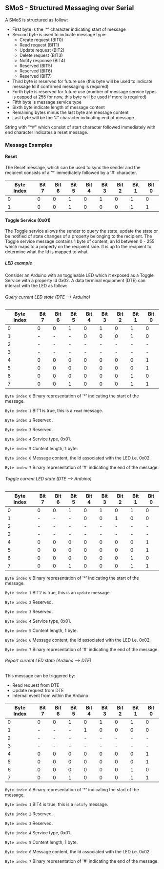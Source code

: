 ## SMoS - Structured Messaging over Serial

A SMoS is structured as follow:
* First byte is the '*' character indicating start of message
* Second byte is used to indicate message type:
  + Create request        (BIT0)
  + Read request          (BIT1)
  + Update request        (BIT2)
  + Delete request        (BIT3)
  + Notify response       (BIT4)
  + Reserved              (BIT5)
  + Reserved              (BIT6)
  + Reserved              (BIT7)
* Third byte is reserved for future use (this byte will be used to indicate message Id if confirmed messaging is required) 
* Forth byte is reserved for future use (number of message service types is capped at 255 for now, this byte will be used if more is required)
* Fifth byte is message service type
* Sixth byte indicate length of message content
* Remaining bytes minus the last byte are message content
* Last byte will be the '#' character indicating end of message

String with "*#" which consist of start character followed immediately with end character indicates a reset message.

### Message Examples

#### Reset

The Reset message, which can be used to sync the sender and the recipient consists of a '*' immediately followed by a '#' character.

| Byte Index | Bit 7 | Bit 6 | Bit 5 | Bit 4 | Bit 3 | Bit 2 | Bit 1 | Bit 0 |
| --- | --- | --- | --- | --- | --- | --- | --- | --- |
| 0 | 0 | 0 | 1 | 0 | 1 | 0 | 1 | 0 |
| 1 | 0 | 0 | 1 | 0 | 0 | 0 | 1 | 1 |

#### Toggle Service (0x01)

The Toggle service allows the sender to query the state, update the state or be notified of state changes of a property belonging to the recipient.
The Toggle service message contains 1 byte of content, an Id between 0 - 255 which maps to a property on the recipient side. It is
up to the recipient to determine what the Id is mapped to what.

##### LED example

Consider an Arduino with an toggleable LED which it exposed as a Toggle Service with a property Id 0x02. A data terminal equipment (DTE) can interact with the LED as follow:

###### Query current LED state (DTE --> Arduino)

| Byte Index | Bit 7 | Bit 6 | Bit 5 | Bit 4 | Bit 3 | Bit 2 | Bit 1 | Bit 0 |
| --- | --- | --- | --- | --- | --- | --- | --- | --- |
| 0 | 0 | 0 | 1 | 0 | 1 | 0 | 1 | 0 |
| 1 | - | - | - | 0 | 0 | 0 | 1 | 0 |
| 2 | - | - | - | - | - | - | - | - |
| 3 | - | - | - | - | - | - | - | - |
| 4 | 0 | 0 | 0 | 0 | 0 | 0 | 0 | 1 |
| 5 | 0 | 0 | 0 | 0 | 0 | 0 | 0 | 1 |
| 6 | 0 | 0 | 0 | 0 | 0 | 0 | 1 | 0 |
| 7 | 0 | 0 | 1 | 0 | 0 | 0 | 1 | 1 |

`Byte index 0`
Binary representation of '*' indicating the start of the message.

`Byte index 1`
BIT1 is true, this is a `read` message.

`Byte index 2`
Reserved.

`Byte index 3`
Reserved.

`Byte index 4`
Service type, 0x01.

`Byte index 5`
Content length, 1 byte.

`Byte index 6`
Message content, the Id associated with the LED i.e. 0x02.

`Byte index 7`
Binary representation of '#' indicating the end of the message.

###### Toggle current LED state (DTE --> Arduino)

| Byte Index | Bit 7 | Bit 6 | Bit 5 | Bit 4 | Bit 3 | Bit 2 | Bit 1 | Bit 0 |
| --- | --- | --- | --- | --- | --- | --- | --- | --- |
| 0 | 0 | 0 | 1 | 0 | 1 | 0 | 1 | 0 |
| 1 | - | - | - | 0 | 0 | 1 | 0 | 0 |
| 2 | - | - | - | - | - | - | - | - |
| 3 | - | - | - | - | - | - | - | - |
| 4 | 0 | 0 | 0 | 0 | 0 | 0 | 0 | 1 |
| 5 | 0 | 0 | 0 | 0 | 0 | 0 | 0 | 1 |
| 6 | 0 | 0 | 0 | 0 | 0 | 0 | 1 | 0 |
| 7 | 0 | 0 | 1 | 0 | 0 | 0 | 1 | 1 |

`Byte index 0`
Binary representation of '*' indicating the start of the message.

`Byte index 1`
BIT2 is true, this is an `update` message.

`Byte index 2`
Reserved.

`Byte index 3`
Reserved.

`Byte index 4`
Service type, 0x01.

`Byte index 5`
Content length, 1 byte.

`Byte index 6`
Message content, the Id associated with the LED i.e. 0x02.

`Byte index 7`
Binary representation of '#' indicating the end of the message.

###### Report current LED state (Arduino --> DTE)
This message can be triggered by:
* Read request from DTE
* Update request from DTE
* Internal event from within the Arduino

| Byte Index | Bit 7 | Bit 6 | Bit 5 | Bit 4 | Bit 3 | Bit 2 | Bit 1 | Bit 0 |
| --- | --- | --- | --- | --- | --- | --- | --- | --- |
| 0 | 0 | 0 | 1 | 0 | 1 | 0 | 1 | 0 |
| 1 | - | - | - | 1 | 0 | 0 | 0 | 0 |
| 2 | - | - | - | - | - | - | - | - |
| 3 | - | - | - | - | - | - | - | - |
| 4 | 0 | 0 | 0 | 0 | 0 | 0 | 0 | 1 |
| 5 | 0 | 0 | 0 | 0 | 0 | 0 | 0 | 1 |
| 6 | 0 | 0 | 0 | 0 | 0 | 0 | 1 | 0 |
| 7 | 0 | 0 | 1 | 0 | 0 | 0 | 1 | 1 |

`Byte index 0`
Binary representation of '*' indicating the start of the message.

`Byte index 1`
BIT4 is true, this is a `notify` message.

`Byte index 2`
Reserved.

`Byte index 3`
Reserved.

`Byte index 4`
Service type, 0x01.

`Byte index 5`
Content length, 1 byte.

`Byte index 6`
Message content, the Id associated with the LED i.e. 0x02.

`Byte index 7`
Binary representation of '#' indicating the end of the message.